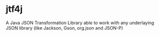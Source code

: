 # jtf4j
A Java JSON Transformation Library able to work with any underlaying JSON library (like Jackson, Gson, org.json and JSON-P)
